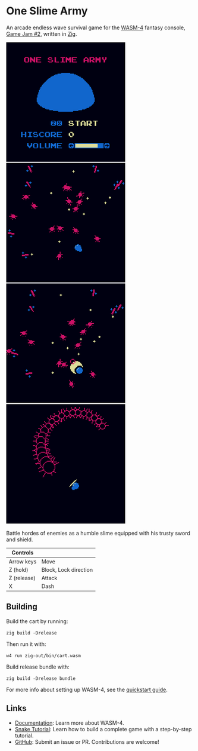 # One Slime Army

An arcade endless wave survival game for the [WASM-4](https://wasm4.org) fantasy console,
[Game Jam #2](https://itch.io/jam/wasm4-v2), written in [Zig](https://ziglang.org/).

![](img/screenshot-1x2.png)
![](img/screenshot-2x2.png)
![](img/screenshot-3x2.png)
![](img/screenshot-4x2.png)

Battle hordes of enemies as a humble slime equipped with his trusty sword and shield.

| Controls    |                       |
| ----------- | --------------------- |
| Arrow keys  | Move                  |
| Z (hold)    | Block, Lock direction |
| Z (release) | Attack                |
| X           | Dash                  |

## Building

Build the cart by running:

```shell
zig build -Drelease
```

Then run it with:

```shell
w4 run zig-out/bin/cart.wasm
```

Build release bundle with:

```shell
zig build -Drelease bundle
```

For more info about setting up WASM-4, see the [quickstart guide](https://wasm4.org/docs/getting-started/setup?code-lang=zig#quickstart).

## Links

- [Documentation](https://wasm4.org/docs): Learn more about WASM-4.
- [Snake Tutorial](https://wasm4.org/docs/tutorials/snake/goal): Learn how to build a complete game
  with a step-by-step tutorial.
- [GitHub](https://github.com/aduros/wasm4): Submit an issue or PR. Contributions are welcome!
